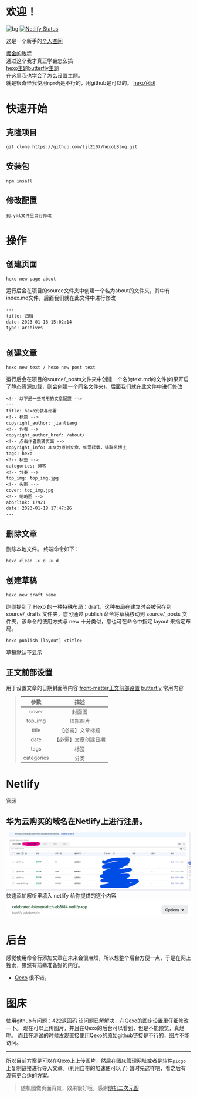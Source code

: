 # 欢迎！
![bg](https://fastly.jsdelivr.net/gh/ljl2107/imageshack/Anime/bg3.png)
[![Netlify Status](https://api.netlify.com/api/v1/badges/325f0f8d-5b82-4167-9991-f5d5506a7bb1/deploy-status)](https://app.netlify.com/sites/celebrated-bienenstitch-eb3814/deploys)

这是一个新手的[个人空间](https://ljl2107.top/)  

[掘金的教程](https://juejin.cn/post/7190953007591194679#heading-4)  
通过这个我才真正学会怎么搞  
[hexo主题butterfly主题](https://butterfly.js.org/)  
在这里我也学会了怎么设置主题。  
就是很奇怪我使用`npm`确是不行的，用github是可以的。 
[hexo官网](https://hexo.io/zh-cn/docs/writing)  
# 快速开始
## 克隆项目
```
git clone https://github.com/ljl2107/hexoLBlog.git
```
## 安装包
```
npm insall
```
## 修改配置
```
到.yml文件里自行修改
```


# 操作
## 创建页面
```
hexo new page about
```
运行后会在项目的source文件夹中创建一个名为about的文件夹，其中有index.md文件，后面我们就在此文件中进行修改
```
---
title: 归档
date: 2023-01-18 15:02:14
type: archives
---
```
## 创建文章
```
hexo new text / hexo new post text
```
运行后会在项目的source/_posts文件夹中创建一个名为text.md的文件(如果开启了静态资源加载，则会创建一个同名文件夹)，后面我们就在此文件中进行修改
```
<!-- 以下是一些常用的文章配置 -->
---
title: hexo安装与部署
<!-- 标题 -->
copyright_author: jianliang
<!-- 作者 -->
copyright_author_href: /about/
<!-- 点击作者跳转页面 -->
copyright_info: 本文为原创文章，如需转载，请联系博主
tags: hexo
<!-- 标签 -->
categories: 博客
<!-- 分类 -->
top_img: top_img.jpg
<!-- 头图 -->
cover: top_img.jpg
<!-- 缩略图 -->
abbrlink: 17921
date: 2023-01-18 17:47:26
---
```

## 删除文章
删除本地文件。
终端命令如下：
```
hexo clean -> g -> d
```

## 创建草稿
```
hexo new draft name
```
刚刚提到了 Hexo 的一种特殊布局：draft，这种布局在建立时会被保存到 source/_drafts 文件夹，您可通过 publish 命令将草稿移动到 source/_posts 文件夹，该命令的使用方式与 new 十分类似，您也可在命令中指定 layout 来指定布局。
```
hexo publish [layout] <title>
```
草稿默认不显示
## 正文前部设置
用于设置文章的日期封面等内容
[front-matter正文前部设置](https://hexo.io/zh-cn/docs/front-matter)
[butterfly](https://butterfly.js.org/posts/dc584b87/#Post-Front-matter)
常用内容
> |   参数   |   描述   |
> | :-----: | :------: |
> |  cover  |  封面图  |
> | top_img | 顶部图片 |
> | title | 【必需】文章标题 |
> | date | 【必需】文章创建日期 |
> | tags | 标签 |
> | categories | 分类 |


# Netlify
[官网](https://app.netlify.com/)
## 华为云购买的域名在Netlify上进行注册。
![](vx_images/354101512230572.png)
快速添加解析里填入 netlify 给你提供的这个内容
![](vx_images/90061612248998.png)


# 后台

感觉使用命令行添加文章在未来会很麻烦，所以想整个后台方便一点，于是在网上搜索，果然有前辈准备好的内容。

* [Qexo](https://www.oplog.cn/qexo/start.html)
很不错。

# 图床
使用github有问题：422返回码
该问题已解解决，在Qexo的图床设置里仔细修改一下。
现在可以上传图片，并且在Qexo的后台可以看到，但是不能预览，真烂呢。
而且在测试的时候发现直接使用Qexo的原始github链接是不行的，图片不能访问。
****
所以目前方案是可以在Qexo上上传图片，然后在图床管理网址或者是软件`picgo`上复制链接进行导入文章。(利用自带的加速便可以了)
暂时先这样吧，看之后有没有更合适的方案。


>随机图做页面背景，效果很好哦。感谢[随机二次元图](https://www.loliapi.com/docs/acg/)
